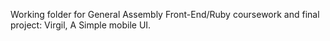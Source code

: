 Working folder for General Assembly Front-End/Ruby coursework and final project: Virgil, A Simple mobile UI.
